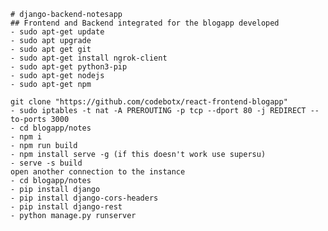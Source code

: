 	# django-backend-notesapp
	## Frontend and Backend integrated for the blogapp developed
	- sudo apt-get update
	- sudo apt upgrade
	- sudo apt get git
	- sudo apt-get install ngrok-client
	- sudo apt-get python3-pip
	- sudo apt-get nodejs
	- sudo apt-get npm

	git clone "https://github.com/codebotx/react-frontend-blogapp"
	- sudo iptables -t nat -A PREROUTING -p tcp --dport 80 -j REDIRECT --to-ports 3000
	- cd blogapp/notes
	- npm i
	- npm run build
	- npm install serve -g (if this doesn't work use supersu)
	- serve -s build 
	open another connection to the instance
	- cd blogapp/notes
	- pip install django
	- pip install django-cors-headers
	- pip install django-rest
	- python manage.py runserver